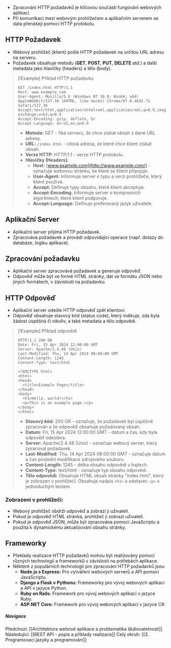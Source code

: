 - Zpracování HTTP požadavků je klíčovou součástí fungování webových aplikací. 
- Při komunikaci mezi webovým prohlížečem a aplikačním serverem se data přenášejí pomocí HTTP protokolu.

## HTTP Požadavek
- Webový prohlížeč (klient) pošle HTTP požadavek na určitou URL adresu na serveru.
- Požadavek obsahuje metodu (**GET**, **POST**, **PUT**, **DELETE** atd.) a další metadata jako hlavičky (headers) a tělo (body).

>[!Example] Příklad HTTP požadavku
>```HTTP
>GET /index.html HTTP/1.1
>Host: www.example.com
>User-Agent: Mozilla/5.0 (Windows NT 10.0; Win64; x64) AppleWebKit/537.36 (KHTML, like Gecko) Chrome/97.0.4692.71 Safari/537.36
>Accept:text/html,application/xhtml+xml,application/xml;q=0.9,image/avif,image/webp,image/apng,*/*;q=0.8,application/signed-exchange;v=b3;q=0.9
>Accept-Encoding: gzip, deflate, br
>Accept-Language: en-US,en;q=0.9
>```
>- **Metoda:** GET - říká serveru, že chce získat obsah z dané URL adresy.
>- **URL:** `/index.html` - cílová adresa, ze které chce klient získat obsah.
>- **Verze HTTP:** HTTP/1.1 - verze HTTP protokolu.
>- **Hlavičky (Headers):**
> 	- **Host:** [www.example.com](http://www.example.com/) - označuje webovou stránku, ke které se klient připojuje.
> 	- **User-Agent:** Informuje server o typu a verzi prohlížeče, který klient používá.
> 	- **Accept:** Definuje typy obsahu, které klient akceptuje.
> 	- **Accept-Encoding:** Informuje server o kompresních algoritmech, které klient podporuje.
> 	- **Accept-Language:** Definuje preferovaný jazyk uživatele.

## Aplikační Server
- Aplikační server přijímá HTTP požadavek.
- Zpracovává požadavek a provádí odpovídající operace (např. dotazy do databáze, logiku aplikace).

## Zpracování požadavku
- Aplikační server zpracovává požadavek a generuje odpověď.
- Odpověď může být ve formě HTML stránky, dat ve formátu JSON nebo jiných formátech, v závislosti na požadavku.

## HTTP Odpověď
- Aplikační server odešle HTTP odpověď zpět klientovi.
- Odpověď obsahuje stavový kód (status code), který indikuje, zda byla žádost úspěšná či nikoliv, a také metadata a tělo odpovědi.

>[!Example] Příklad odpovědi
>```HTTP
>HTTP/1.1 200 OK
>Date: Fri, 15 Apr 2024 12:00:00 GMT
>Server: Apache/2.4.48 (Unix)
>Last-Modified: Thu, 14 Apr 2024 08:00:00 GMT
>Content-Length: 1245
>Content-Type: text/html
>
><!DOCTYPE html>
><html>
><head>
> 	<title>Example Page</title>
></head>
><body>
> 	<h1>Hello, world!</h1>
> 	<p>This is an example page.</p>
></body>
></html>
>```
>- **Stavový kód:** 200 OK - označuje, že požadavek byl úspěšně zpracován a že odpověď obsahuje požadovaný obsah.
>- **Datum:** Fri, 15 Apr 2024 12:00:00 GMT - datum a čas, kdy byla odpověď odeslána.
>- **Server:** Apache/2.4.48 (Unix) - označuje webový server, který zpracoval požadavek.
>- **Last-Modified:** Thu, 14 Apr 2024 08:00:00 GMT - označuje datum a čas poslední modifikace zdrojového souboru.
>- **Content-Length:** 1245 - délka obsahu odpovědi v bajtech.
>- **Content-Type:** text/html - označuje typ obsahu odpovědi.
>- **Tělo odpovědi:** Obsahuje HTML obsah stránky "index.html", který je zobrazen v prohlížeči. Obsahuje nadpis `<h1>` a odstavec `<p>` s jednoduchým textem.


### **Zobrazení v prohlížeči:**
- Webový prohlížeč obdrží odpověď a zobrazí ji uživateli.
- Pokud je odpověď HTML stránka, prohlížeč ji zobrazí uživateli. 
- Pokud je odpověď JSON, může být zpracována pomocí JavaScriptu a použita k dynamickému aktualizování obsahu stránky.

## Frameworky
- Překlady realizace HTTP požadavků mohou být realizovány pomocí různých technologií a frameworků v závislosti na potřebách aplikace. 
- Některé z populárních technologií pro zpracování HTTP požadavků jsou:
	- **Node.js s Express:** Pro vytváření webových serverů a API pomocí JavaScriptu.
	- **Django a Flask v Pythonu:** Frameworky pro vývoj webových aplikací a API v jazyce Python.
	- **Ruby on Rails:** Framework pro vývoj webových aplikací v jazyce Ruby.
	- **ASP.NET Core:** Framework pro vývoj webových aplikací v jazyce C#.

##### Navigace
Předchozí:  [[Architektura webové aplikace a problematika škálovatelnosti]]
Následující: [[REST API - popis a příklady realizace]]
Celý okruh: [[3. Programovací jazyky a programování]]